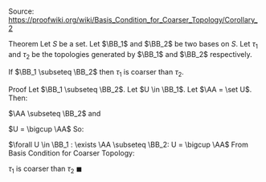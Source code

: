 # 

Source: https://proofwiki.org/wiki/Basis_Condition_for_Coarser_Topology/Corollary_2

Theorem
Let $S$ be a set.
Let $\BB_1$ and $\BB_2$ be two bases on $S$.
Let $\tau_1$ and $\tau_2$ be the topologies generated by $\BB_1$ and $\BB_2$ respectively.

If $\BB_1 \subseteq \BB_2$ then $\tau_1$ is coarser than $\tau_2$.


Proof
Let $\BB_1 \subseteq \BB_2$.
Let $U \in \BB_1$.
Let $\AA = \set U$.
Then:

$\AA \subseteq \BB_2$
and

$U = \bigcup \AA$
So:

$\forall U \in \BB_1 : \exists \AA \subseteq \BB_2: U = \bigcup \AA$
From Basis Condition for Coarser Topology:

$\tau_1$ is coarser than $\tau_2$
$\blacksquare$





